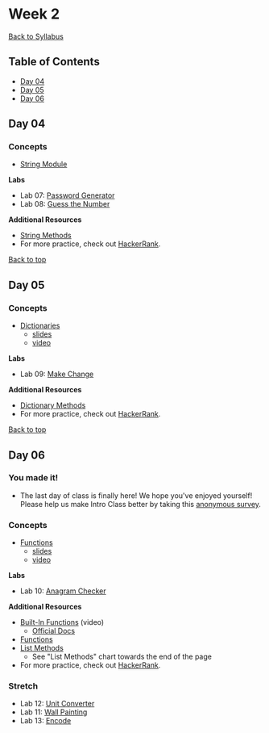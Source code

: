 # Week 2 <a id="top"></a>
[Back to Syllabus](https://github.com/PdxCodeGuild/IntroToProgramming#top)

## Table of Contents
- [Day 04](#day-04)
- [Day 05](#day-05)
- [Day 06](#day-06)

## <a id="day-04"></a>Day 04
### Concepts
- [String Module](https://docs.python.org/3.8/library/string.html#module-string)

**Labs**
- Lab 07: [Password Generator](https://github.com/PdxCodeGuild/IntroToProgramming/blob/master/labs/lab07-password_generator.md)
- Lab 08: [Guess the Number](https://github.com/PdxCodeGuild/IntroToProgramming/blob/master/labs/lab08-guess_the_number.md)

**Additional Resources**
- [String Methods](https://www.w3schools.com/python/python_ref_string.asp)
- For more practice, check out [HackerRank](https://www.hackerrank.com/).

[Back to top](#top)

## <a id="day-05"></a>Day 05
### Concepts
- [Dictionaries](https://www.py4e.com/html3/09-dictionaries)
  - [slides](https://www.py4e.com/lectures3/Pythonlearn-09-Dictionaries.pptx)
  - [video](https://youtu.be/8DvywoWv6fI)

**Labs**
- Lab 09: [Make Change](https://github.com/PdxCodeGuild/IntroToProgramming/blob/master/labs/lab09-make_change.md)

**Additional Resources**
- [Dictionary Methods](https://www.w3schools.com/python/python_ref_dictionary.asp)
- For more practice, check out [HackerRank](https://www.hackerrank.com/).

[Back to top](#top)

## <a id="day-06"></a>Day 06

### You made it!
- The last day of class is finally here! We hope you've enjoyed yourself! Please help us make Intro Class better by taking this [anonymous survey](https://forms.gle/V795JNC89odNDgG2A).

### Concepts
- [Functions](https://www.py4e.com/html3/04-functions)
  - [slides](https://www.py4e.com/lectures3/Pythonlearn-04-Functions.pptx)
  - [video](https://youtu.be/8DvywoWv6fI)

**Labs**
- Lab 10: [Anagram Checker](https://github.com/PdxCodeGuild/IntroToProgramming/blob/master/labs/lab10-anagram_checker.md)

**Additional Resources**
- [Built-In Functions](https://youtu.be/8DvywoWv6fI?t=6776) (video)
  - [Official Docs](https://docs.python.org/3/library/functions.html)
- [Functions](https://www.w3schools.com/python/python_functions.asp)
- [List Methods](https://www.w3schools.com/python/python_lists.asp)
  - See "List Methods" chart towards the end of the page
 - For more practice, check out [HackerRank](https://www.hackerrank.com/).

### Stretch
- Lab 12: [Unit Converter](https://github.com/PdxCodeGuild/IntroToProgramming/blob/master/labs/lab12-unit_converter.md)
- Lab 11: [Wall Painting](https://github.com/PdxCodeGuild/IntroToProgramming/blob/master/labs/lab11-wall_painting.md)
- Lab 13: [Encode](https://github.com/PdxCodeGuild/IntroToProgramming/blob/master/labs/lab13-rot13.md)
